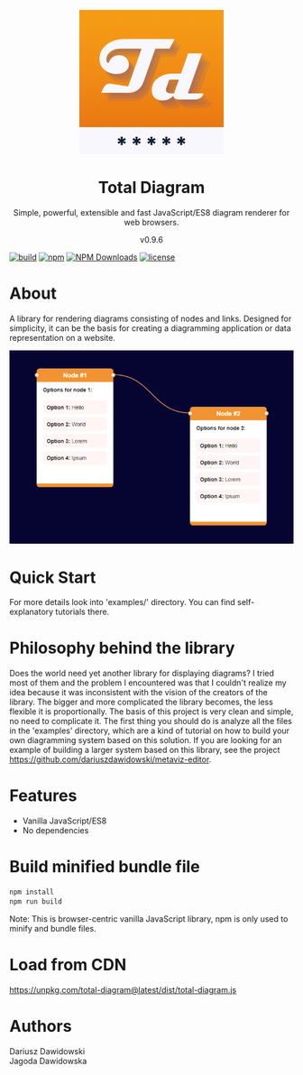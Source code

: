 <p align="center">
<img src="https://raw.githubusercontent.com/dariuszdawidowski/total-diagram/main/total-diagram-logo.png">
</p>
<h1 align="center">
Total Diagram
</h1>
<p align="center">
Simple, powerful, extensible and fast JavaScript/ES8 diagram renderer for web browsers.
</p>
<p align="center">
v0.9.6
</p>

[![build](https://github.com/dariuszdawidowski/total-diagram/actions/workflows/build.yml/badge.svg)](https://github.com/dariuszdawidowski/total-diagram/actions/workflows/build.yml)
[![npm](https://img.shields.io/npm/v/total-diagram)](https://www.npmjs.com/package/total-diagram)
[![NPM Downloads](https://img.shields.io/npm/dm/total-diagram)](https://www.npmjs.com/package/total-diagram)
[![license](https://img.shields.io/github/license/dariuszdawidowski/total-diagram?color=9cf)](./LICENSE)

# About

A library for rendering diagrams consisting of nodes and links.
Designed for simplicity, it can be the basis for creating a diagramming application or data representation on a website.

<img src="https://raw.githubusercontent.com/dariuszdawidowski/total-diagram/main/total-diagram-showcase.png" alt="" />

# Quick Start

For more details look into 'examples/' directory. You can find self-explanatory tutorials there.

# Philosophy behind the library

Does the world need yet another library for displaying diagrams?
I tried most of them and the problem I encountered was that I couldn't realize my idea because it was inconsistent with the vision of the creators of the library.
The bigger and more complicated the library becomes, the less flexible it is proportionally.
The basis of this project is very clean and simple, no need to complicate it.
The first thing you should do is analyze all the files in the 'examples' directory, which are a kind of tutorial on how to build your own diagramming system based on this solution.
If you are looking for an example of building a larger system based on this library, see the project https://github.com/dariuszdawidowski/metaviz-editor.

# Features

- Vanilla JavaScript/ES8
- No dependencies

# Build minified bundle file

```bash
npm install
npm run build
```
Note: This is browser-centric vanilla JavaScript library, npm is only used to minify and bundle files.

# Load from CDN

https://unpkg.com/total-diagram@latest/dist/total-diagram.js

# Authors

Dariusz Dawidowski\
Jagoda Dawidowska
